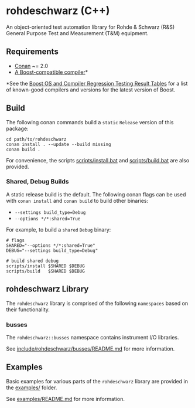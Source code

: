 # rohdeschwarz (C++)

An object-oriented test automation library for Rohde & Schwarz (R&S) General Purpose Test and Measurement (T&M) equipment.

## Requirements

-   [Conan](https://conan.io) ~= 2.0
-   [A Boost-compatible compiler](https://www.boost.org/development/tests/develop/developer/summary.html)\*

\*See the [Boost OS and Compiler Regression Testing Result Tables](https://www.boost.org/development/tests/develop/developer/summary.html) for a list of known-good compilers and versions for the latest version of Boost.

## Build

The following conan commands build a `static` `Release` version of this package:

```shell
cd path/to/rohdeschwarz
conan install . --update --build missing
conan build .
```

For convenience, the scripts [scripts/install](scripts/install)[.bat](scripts/install.bat) and [scripts/build](scripts/build)[.bat](scripts/build.bat) are also provided.

### Shared, Debug Builds

A static release build is the default. The following conan flags can be used with `conan install` and `conan build` to build other binaries:

-   `--settings build_type=Debug`
-   `--options */*:shared=True`

For example, to build a `shared` `Debug` binary:


```shell
# flags
SHARED="--options */*:shared=True"
DEBUG="--settings build_type=Debug"

# build shared debug
scripts/install $SHARED $DEBUG
scripts/build   $SHARED $DEBUG
```

## rohdeschwarz Library

The `rohdeschwarz` library is comprised of the following `namespaces` based on their functionality.

### busses

The `rohdeschwarz::busses` namespace contains instrument I/O libraries.

See [include/rohdeschwarz/busses/README.md](include/rohdeschwarz/busses/README.md) for more information.

## Examples

Basic examples for various parts of the `rohdeschwarz` library are provided in the [examples/](examples/) folder.

See [examples/README.md](examples/README.md) for more information.
